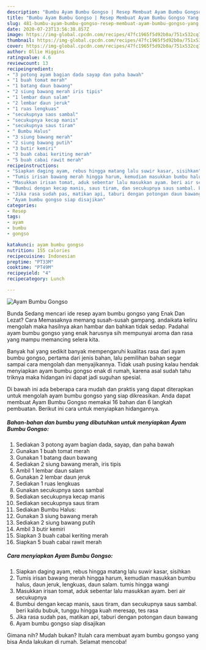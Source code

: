 ```yaml
---
description: "Bumbu Ayam Bumbu Gongso | Resep Membuat Ayam Bumbu Gongso Yang Lezat Sekali"
title: "Bumbu Ayam Bumbu Gongso | Resep Membuat Ayam Bumbu Gongso Yang Lezat Sekali"
slug: 481-bumbu-ayam-bumbu-gongso-resep-membuat-ayam-bumbu-gongso-yang-lezat-sekali
date: 2020-07-23T13:56:38.857Z
image: https://img-global.cpcdn.com/recipes/47fc1965f5d92b0a/751x532cq70/ayam-bumbu-gongso-foto-resep-utama.jpg
thumbnail: https://img-global.cpcdn.com/recipes/47fc1965f5d92b0a/751x532cq70/ayam-bumbu-gongso-foto-resep-utama.jpg
cover: https://img-global.cpcdn.com/recipes/47fc1965f5d92b0a/751x532cq70/ayam-bumbu-gongso-foto-resep-utama.jpg
author: Ollie Higgins
ratingvalue: 4.6
reviewcount: 13
recipeingredient:
- "3 potong ayam bagian dada sayap dan paha bawah"
- "1 buah tomat merah"
- "1 batang daun bawang"
- "2 siung bawang merah iris tipis"
- "1 lembar daun salam"
- "2 lembar daun jeruk"
- "1 ruas lengkuas"
- "secukupnya saos sambal"
- "secukupnya kecap manis"
- "secukupnya saus tiram"
- " Bumbu Halus"
- "3 siung bawang merah"
- "2 siung bawang putih"
- "3 butir kemiri"
- "3 buah cabai keriting merah"
- "5 buah cabai rawit merah"
recipeinstructions:
- "Siapkan daging ayam, rebus hingga matang lalu suwir kasar, sisihkan"
- "Tumis irisan bawang merah hingga harum, kemudian masukkan bumbu halus, daun jeruk, lengkuas, daun salam. tumis hingga wangi"
- "Masukkan irisan tomat, aduk sebentar lalu masukkan ayam. beri air secukupnya"
- "Bumbui dengan kecap manis, saus tiram, dan secukupnya saus sambal. beri kaldu bubuk, tunggu hingga kuah meresap, tes rasa"
- "Jika rasa sudah pas, matikan api, taburi dengan potongan daun bawang"
- "Ayam bumbu gongso siap disajikan"
categories:
- Resep
tags:
- ayam
- bumbu
- gongso

katakunci: ayam bumbu gongso 
nutrition: 155 calories
recipecuisine: Indonesian
preptime: "PT33M"
cooktime: "PT49M"
recipeyield: "4"
recipecategory: Lunch

---
```



![Ayam Bumbu Gongso](https://img-global.cpcdn.com/recipes/47fc1965f5d92b0a/751x532cq70/ayam-bumbu-gongso-foto-resep-utama.jpg)

Bunda Sedang mencari ide resep ayam bumbu gongso yang Enak Dan Lezat? Cara Memasaknya memang susah-susah gampang. andaikata keliru mengolah maka hasilnya akan hambar dan bahkan tidak sedap. Padahal ayam bumbu gongso yang enak harusnya sih mempunyai aroma dan rasa yang mampu memancing selera kita.



Banyak hal yang sedikit banyak mempengaruhi kualitas rasa dari ayam bumbu gongso, pertama dari jenis bahan, lalu pemilihan bahan segar sampai cara mengolah dan menyajikannya. Tidak usah pusing kalau hendak menyiapkan ayam bumbu gongso enak di rumah, karena asal sudah tahu triknya maka hidangan ini dapat jadi suguhan spesial.


Di bawah ini ada beberapa cara mudah dan praktis yang dapat diterapkan untuk mengolah ayam bumbu gongso yang siap dikreasikan. Anda dapat membuat Ayam Bumbu Gongso memakai 16 bahan dan 6 langkah pembuatan. Berikut ini cara untuk menyiapkan hidangannya.

<!--inarticleads1-->

##### Bahan-bahan dan bumbu yang dibutuhkan untuk menyiapkan Ayam Bumbu Gongso:

1. Sediakan 3 potong ayam bagian dada, sayap, dan paha bawah
1. Gunakan 1 buah tomat merah
1. Gunakan 1 batang daun bawang
1. Sediakan 2 siung bawang merah, iris tipis
1. Ambil 1 lembar daun salam
1. Gunakan 2 lembar daun jeruk
1. Sediakan 1 ruas lengkuas
1. Gunakan secukupnya saos sambal
1. Sediakan secukupnya kecap manis
1. Sediakan secukupnya saus tiram
1. Sediakan  Bumbu Halus:
1. Gunakan 3 siung bawang merah
1. Sediakan 2 siung bawang putih
1. Ambil 3 butir kemiri
1. Siapkan 3 buah cabai keriting merah
1. Siapkan 5 buah cabai rawit merah




<!--inarticleads2-->

##### Cara menyiapkan Ayam Bumbu Gongso:

1. Siapkan daging ayam, rebus hingga matang lalu suwir kasar, sisihkan
1. Tumis irisan bawang merah hingga harum, kemudian masukkan bumbu halus, daun jeruk, lengkuas, daun salam. tumis hingga wangi
1. Masukkan irisan tomat, aduk sebentar lalu masukkan ayam. beri air secukupnya
1. Bumbui dengan kecap manis, saus tiram, dan secukupnya saus sambal. beri kaldu bubuk, tunggu hingga kuah meresap, tes rasa
1. Jika rasa sudah pas, matikan api, taburi dengan potongan daun bawang
1. Ayam bumbu gongso siap disajikan




Gimana nih? Mudah bukan? Itulah cara membuat ayam bumbu gongso yang bisa Anda lakukan di rumah. Selamat mencoba!
